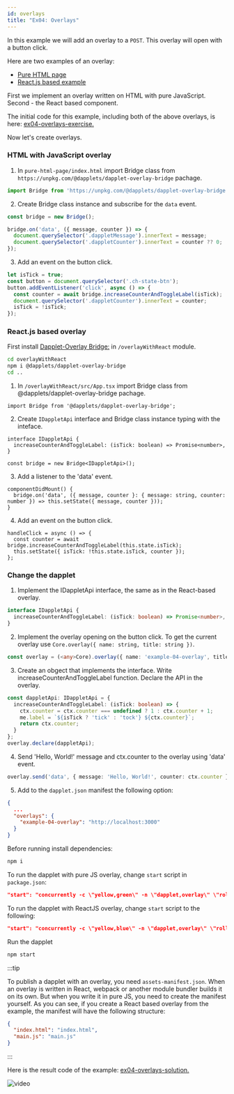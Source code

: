 ```yaml
---
id: overlays
title: "Ex04: Overlays"
---
```


In this example we will add an overlay to a `POST`. This overlay will open with a button click.

Here are two examples of an overlay:

- [Pure HTML page](https://github.com/dapplets/dapplet-overlay-bridge/tree/master/examples/pure-html-page)
- [React.js based example](https://github.com/dapplets/dapplet-overlay-bridge/tree/master/examples/react-overlay)

First we implement an overlay written on HTML with pure JavaScript. Second - the React based component.

The initial code for this example, including both of the above overlays, is here: [ex04-overlays-exercise.](https://github.com/dapplets/dapplet-template/tree/ex04-overlays-exercise)

Now let's create overlays.

### HTML with JavaScript overlay

1. In `pure-html-page/index.html` import Bridge class from `https://unpkg.com/@dapplets/dapplet-overlay-bridge` pachage.

```js
import Bridge from 'https://unpkg.com/@dapplets/dapplet-overlay-bridge';
```

2. Create Bridge class instance and subscribe for the `data` event.

```js
const bridge = new Bridge();

bridge.on('data', ({ message, counter }) => {
  document.querySelector('.dappletMessage').innerText = message;
  document.querySelector('.dappletCounter').innerText = counter ?? 0;
});
```

3. Add an event on the button click.

```js
let isTick = true;
const button = document.querySelector('.ch-state-btn');
button.addEventListener('click', async () => {
  const counter = await bridge.increaseCounterAndToggleLabel(isTick);
  document.querySelector('.dappletCounter').innerText = counter;
  isTick = !isTick;
});
```

### React.js based overlay

First install [Dapplet-Overlay Bridge:](https://github.com/dapplets/dapplet-overlay-bridge) in `/overlayWithReact` module.

```bash
cd overlayWithReact
npm i @dapplets/dapplet-overlay-bridge
cd ..
```

1. In `/overlayWithReact/src/App.tsx` import Bridge class from @dapplets/dapplet-overlay-bridge pachage.

```tsx
import Bridge from '@dapplets/dapplet-overlay-bridge';
```

2. Create `IDappletApi` interface and Bridge class instance typing with the inteface.

```tsx
interface IDappletApi {
  increaseCounterAndToggleLabel: (isTick: boolean) => Promise<number>,
}

const bridge = new Bridge<IDappletApi>();
```

3. Add a listener to the 'data' event.

```tsx
componentDidMount() {
  bridge.on('data', ({ message, counter }: { message: string, counter: number }) => this.setState({ message, counter }));
}
```

4. Add an event on the button click.

```tsx
handleClick = async () => {
  const counter = await bridge.increaseCounterAndToggleLabel(this.state.isTick);
  this.setState({ isTick: !this.state.isTick, counter });
};
```

### Change the dapplet

1. Implement the  IDappletApi interface, the same as in the React-based overlay.

```ts
interface IDappletApi {
  increaseCounterAndToggleLabel: (isTick: boolean) => Promise<number>,
}
```

2. Implement the overlay opening on the button click. To get the current overlay use `Core.overlay({ name: string, title: string })`.

```ts
const overlay = (<any>Core).overlay({ name: 'example-04-overlay', title: 'Example 4' });
```

3. Create an obgect that implements the interface. Write increaseCounterAndToggleLabel function. Declare the API in the overlay.

```ts
const dappletApi: IDappletApi = {
  increaseCounterAndToggleLabel: (isTick: boolean) => {
    ctx.counter = ctx.counter === undefined ? 1 : ctx.counter + 1;
    me.label = `${isTick ? 'tick' : 'tock'} ${ctx.counter}`;
    return ctx.counter;
  }
};
overlay.declare(dappletApi);
```

4. Send 'Hello, World!' message and ctx.counter to the overlay using 'data' event.

```ts
overlay.send('data', { message: 'Hello, World!', counter: ctx.counter });
```

5. Add to the `dapplet.json` manifest the following option:

```json
{
  ...
  "overlays": {
    "example-04-overlay": "http://localhost:3000"
  }
}
```

Before running install dependencies:

```bash
npm i
```

To run the dapplet with pure JS overlay, change `start` script in `package.json`:

```json
"start": "concurrently -c \"yellow,green\" -n \"dapplet,overlay\" \"rollup -w --config rollup.config.js\" \"cd pure-html-page && npx serve -l 3000\"",
```

To run the dapplet with ReactJS overlay, change `start` script to the following:

```json
"start": "concurrently -c \"yellow,blue\" -n \"dapplet,overlay\" \"rollup -w --config rollup.config.js\" \"cd overlayWithReact && npm start\"",
```

Run the dapplet

```bash
npm start
```

:::tip

To publish a dapplet with an overlay, you need `assets-manifest.json`. When an overlay is written in React, webpack or another module bundler builds it on its own. But when you write it in pure JS, you need to create the manifest yourself. As you can see, if you create a React based overlay from the example, the manifest will have the following structure:

```json
{
  "index.html": "index.html",
  "main.js": "main.js"
}
```

:::

Here is the result code of the example: [ex04-overlays-solution.](https://github.com/dapplets/dapplet-template/tree/ex04-overlays-solution)


![video](/video/ex04-overlay.gif)

